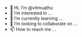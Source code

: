 - 👋 Hi, I’m @vitmuathu
- 👀 I’m interested in ...
- 🌱 I’m currently learning ...
- 💞️ I’m looking to collaborate on ...
- 📫 How to reach me ...

<!---
vitmuathu/vitmuathu is a ✨ special ✨ repository because its `README.md` (this file) appears on your GitHub profile.
You can click the Preview link to take a look at your changes.
--->
